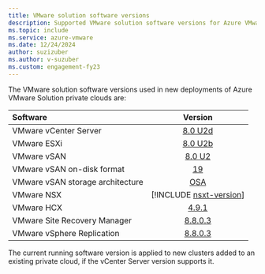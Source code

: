 ```yaml
---
title: VMware solution software versions
description: Supported VMware solution software versions for Azure VMware Solution.
ms.topic: include
ms.service: azure-vmware
ms.date: 12/24/2024
author: suzizuber
ms.author: v-suzuber
ms.custom: engagement-fy23
---
```


<!-- Used in faq.md and concepts-private-clouds-clusters#host-maintenance-and-lifecycle-management and introduction#vmware-software-versions-->

The VMware solution software versions used in new deployments of Azure VMware Solution private clouds are:

| Software                         |    Version   |
| :---                             |     :---:    |
| VMware vCenter Server            |    [8.0 U2d](https://techdocs.broadcom.com/us/en/vmware-cis/vsphere/vsphere/8-0/release-notes/vcenter-server-update-and-patch-release-notes/vsphere-vcenter-server-80u2d-release-notes.html)   |
| VMware ESXi                      |    [8.0 U2b](https://techdocs.broadcom.com/us/en/vmware-cis/vsphere/vsphere/8-0/release-notes/esxi-update-and-patch-release-notes/vsphere-esxi-80u2b-release-notes.html)  |
| VMware vSAN                      |    [8.0 U2](https://techdocs.broadcom.com/us/en/vmware-cis/vsan/vsan/8-0/release-notes/vmware-vsan-802-release-notes.html)   |
| VMware vSAN on-disk format       |    [19](https://knowledge.broadcom.com/external/article?legacyId=2148493)   |
| VMware vSAN storage architecture |    [OSA](https://blogs.vmware.com/cloud-foundation/2022/08/31/comparing-the-original-storage-architecture-to-the-vsan-8-express-storage-architecture/)   |
| VMware NSX                       |    [!INCLUDE [nsxt-version](nsxt-version.md)]   |
| VMware HCX                       |    [4.9.1](https://techdocs.broadcom.com/us/en/vmware-cis/hcx/vmware-hcx/4-9/hcx-4-9-release-notes/Chunk701473140.html#Chunk701473140)   |
| VMware Site Recovery Manager     |    [8.8.0.3](https://techdocs.broadcom.com/us/en/vmware-cis/live-recovery/site-recovery-manager/8-8/release-notes/vmware-site-recovery-manager-8803-release-notes.html)   |
| VMware vSphere Replication       |    [8.8.0.3](https://techdocs.broadcom.com/us/en/vmware-cis/live-recovery/vsphere-replication/8-8/release-notes/vsphere-replication-8803-release-notes.html)   |

The current running software version is applied to new clusters added to an existing private cloud, if the vCenter Server version supports it.
